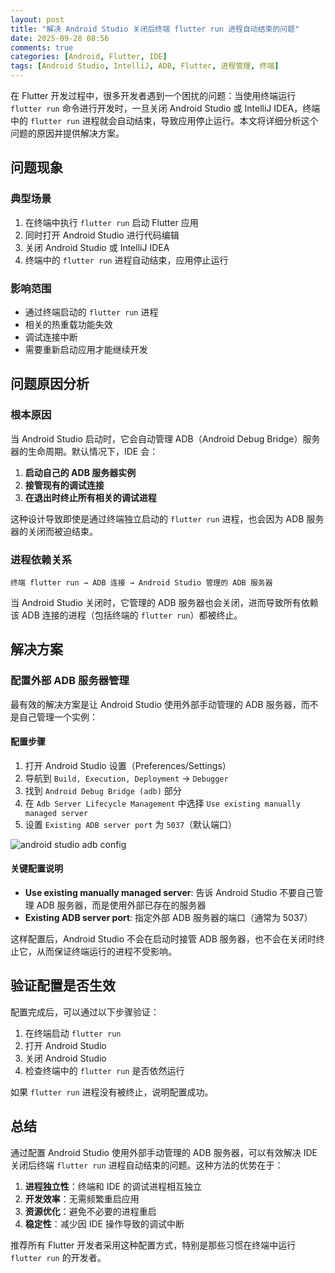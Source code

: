 ```yaml
---
layout: post
title: "解决 Android Studio 关闭后终端 flutter run 进程自动结束的问题"
date: 2025-09-28 08:56
comments: true
categories: [Android, Flutter, IDE]
tags: [Android Studio, IntelliJ, ADB, Flutter, 进程管理, 终端]
---
```


在 Flutter 开发过程中，很多开发者遇到一个困扰的问题：当使用终端运行 `flutter run` 命令进行开发时，一旦关闭 Android Studio 或 IntelliJ IDEA，终端中的 `flutter run` 进程就会自动结束，导致应用停止运行。本文将详细分析这个问题的原因并提供解决方案。

<!--more-->

## 问题现象

### 典型场景
1. 在终端中执行 `flutter run` 启动 Flutter 应用
2. 同时打开 Android Studio 进行代码编辑
3. 关闭 Android Studio 或 IntelliJ IDEA
4. 终端中的 `flutter run` 进程自动结束，应用停止运行

### 影响范围
- 通过终端启动的 `flutter run` 进程
- 相关的热重载功能失效
- 调试连接中断
- 需要重新启动应用才能继续开发

## 问题原因分析

### 根本原因

当 Android Studio 启动时，它会自动管理 ADB（Android Debug Bridge）服务器的生命周期。默认情况下，IDE 会：

1. **启动自己的 ADB 服务器实例**
2. **接管现有的调试连接**
3. **在退出时终止所有相关的调试进程**

这种设计导致即使是通过终端独立启动的 `flutter run` 进程，也会因为 ADB 服务器的关闭而被迫结束。

### 进程依赖关系

```
终端 flutter run → ADB 连接 → Android Studio 管理的 ADB 服务器
```

当 Android Studio 关闭时，它管理的 ADB 服务器也会关闭，进而导致所有依赖该 ADB 连接的进程（包括终端的 `flutter run`）都被终止。

## 解决方案

### 配置外部 ADB 服务器管理

最有效的解决方案是让 Android Studio 使用外部手动管理的 ADB 服务器，而不是自己管理一个实例：

#### 配置步骤

1. 打开 Android Studio 设置（Preferences/Settings）
2. 导航到 `Build, Execution, Deployment` → `Debugger`
3. 找到 `Android Debug Bridge (adb)` 部分
4. 在 `Adb Server Lifecycle Management` 中选择 `Use existing manually managed server`
5. 设置 `Existing ADB server port` 为 `5037`（默认端口）

![android studio adb config](https://asset.droidyue.com/image/25_h2/android_studido_adb.png)

#### 关键配置说明

- **Use existing manually managed server**: 告诉 Android Studio 不要自己管理 ADB 服务器，而是使用外部已存在的服务器
- **Existing ADB server port**: 指定外部 ADB 服务器的端口（通常为 5037）

这样配置后，Android Studio 不会在启动时接管 ADB 服务器，也不会在关闭时终止它，从而保证终端运行的进程不受影响。


## 验证配置是否生效

配置完成后，可以通过以下步骤验证：

1. 在终端启动 `flutter run`
2. 打开 Android Studio
3. 关闭 Android Studio
4. 检查终端中的 `flutter run` 是否依然运行

如果 `flutter run` 进程没有被终止，说明配置成功。


## 总结

通过配置 Android Studio 使用外部手动管理的 ADB 服务器，可以有效解决 IDE 关闭后终端 `flutter run` 进程自动结束的问题。这种方法的优势在于：

1. **进程独立性**：终端和 IDE 的调试进程相互独立
2. **开发效率**：无需频繁重启应用
3. **资源优化**：避免不必要的进程重启
4. **稳定性**：减少因 IDE 操作导致的调试中断

推荐所有 Flutter 开发者采用这种配置方式，特别是那些习惯在终端中运行 `flutter run` 的开发者。
